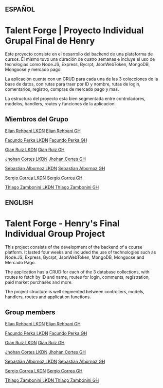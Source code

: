 ##
## ESPAÑOL
##

# Talent Forge | Proyecto Individual Grupal Final de Henry

Este proyecto consiste en el desarrollo del backend de una plataforma de cursos. El mismo tuvo una duración de cuatro semanas e incluye el uso de tecnologias como Node.JS, Express, Bycrpt, JsonWebToken, MongoDB, Mongoose y mercado pago

La aplicación cuenta con un CRUD para cada una de las 3 colecciones de la base de datos, con rutas para traer por ID y nombre, rutas de login, comentarios, registro, compras de mercado pago y mas.

La estructura del proyecto esta bien segmentada entre controladores, modelos, handlers, routes y funciones de la aplicacion.

## Miembros del Grupo
<p align=center >  
  
[Elian Rehbani LKDN](https://www.linkedin.com/in/elián-rehbani-96113624b/)
[Elian Rehbani GH](https://github.com/ERehbani)
</p>
<p align=center > 
  
[Facundo Perka LKDN](https://www.linkedin.com/in/facuperka/)
[Facundo Perka GH](https://github.com/FacuPerka)
</p>
<p align=center > 
  
[Gian Ruiz LKDN](https://www.linkedin.com/in/gian-carlo-ruiz-patiño-320270183/)
[Gian Ruiz GH](https://github.com/Giankrp)
</p>
<p align=center > 
  
[Jhohan Cortes LKDN](https://www.linkedin.com/in/jhohan-cortes-a314a8213/)
[Jhohan Cortes GH](https://github.com/JhohanCortes)
</p>
<p align=center > 
  
[Sebastian Albornoz LKDN](https://www.linkedin.com/in/sebastian-albornoz-126b90237/)
[Sebastian Albornoz GH](https://github.com/Shakkus) 
</p>
<p align=center > 
  
[Sergio Correa LKDN](https://www.linkedin.com/in/sergio-correa-a85563267/)
[Sergio Correa GH](https://github.com/SergioFCorrea)
</p>
<p align=center > 
  
[Thiago Zambonini LKDN ](https://www.linkedin.com/in/thiago-zambonini-2a279a239/)
[Thiago Zambonini GH ](https://github.com/Remojs)
</p>


##
## ENGLISH
##

# Talent Forge - Henry's Final Individual Group Project

This project consists of the development of the backend of a course platform. It lasted four weeks and included the use of technologies such as Node.JS, Express, Bycrpt, JsonWebToken, MongoDB, Mongoose and Mercado Pago.

The application has a CRUD for each of the 3 database collections, with routes to fetch by ID and name, routes for login, comments, registration, paid market purchases and more.

The project structure is well segmented between controllers, models, handlers, routes and application functions. 

## Group members
<p align=center >  
  
[Elian Rehbani LKDN](https://www.linkedin.com/in/elián-rehbani-96113624b/)
[Elian Rehbani GH](https://github.com/ERehbani)
</p>
<p align=center > 
  
[Facundo Perka LKDN](https://www.linkedin.com/in/facuperka/)
[Facundo Perka GH](https://github.com/FacuPerka)
</p>
<p align=center > 
  
[Gian Ruiz LKDN](https://www.linkedin.com/in/gian-carlo-ruiz-patiño-320270183/)
[Gian Ruiz GH](https://github.com/Giankrp)
</p>
<p align=center > 
  
[Jhohan Cortes LKDN](https://www.linkedin.com/in/jhohan-cortes-a314a8213/)
[Jhohan Cortes GH](https://github.com/JhohanCortes)
</p>
<p align=center > 
  
[Sebastian Albornoz LKDN](https://www.linkedin.com/in/sebastian-albornoz-126b90237/)
[Sebastian Albornoz GH](https://github.com/Shakkus) 
</p>
<p align=center > 
  
[Sergio Correa LKDN](https://www.linkedin.com/in/sergio-correa-a85563267/)
[Sergio Correa GH](https://github.com/SergioFCorrea)
</p>
<p align=center > 
  
[Thiago Zambonini LKDN ](https://www.linkedin.com/in/thiago-zambonini-2a279a239/)
[Thiago Zambonini GH ](https://github.com/Remojs)
</p>
